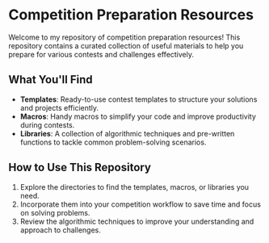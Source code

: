 # Competition Preparation Resources  

Welcome to my repository of competition preparation resources! This repository contains a curated collection of useful materials to help you prepare for various contests and challenges effectively.  

## What You'll Find  

- **Templates**: Ready-to-use contest templates to structure your solutions and projects efficiently.  
- **Macros**: Handy macros to simplify your code and improve productivity during contests.  
- **Libraries**: A collection of algorithmic techniques and pre-written functions to tackle common problem-solving scenarios.  

## How to Use This Repository  

1. Explore the directories to find the templates, macros, or libraries you need.  
2. Incorporate them into your competition workflow to save time and focus on solving problems.  
3. Review the algorithmic techniques to improve your understanding and approach to challenges. 
